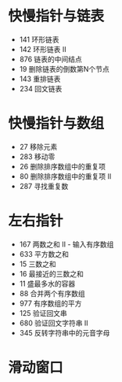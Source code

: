 # 快慢指针与链表

- 141 环形链表
- 142 环形链表 II
- 876 链表的中间结点
- 19 删除链表的倒数第N个节点
- 143 重排链表
- 234 回文链表

# 快慢指针与数组

- 27 移除元素
- 283 移动零
- 26 删除排序数组中的重复项
- 80 删除排序数组中的重复项 II
- 287 寻找重复数

# 左右指针

- 167 两数之和 II - 输入有序数组
- 633 平方数之和
- 15 三数之和
- 16 最接近的三数之和 
- 11 盛最多水的容器
- 88 合并两个有序数组
- 977 有序数组的平方
- 125 验证回文串
- 680 验证回文字符串 Ⅱ
- 345 反转字符串中的元音字母

# 滑动窗口










